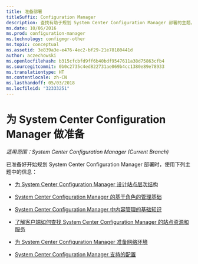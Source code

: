 ```yaml
---
title: 准备部署
titleSuffix: Configuration Manager
description: 查找有助于规划 System Center Configuration Manager 部署的主题。
ms.date: 10/06/2016
ms.prod: configuration-manager
ms.technology: configmgr-other
ms.topic: conceptual
ms.assetid: 3e839a3e-e476-4ec2-bf29-21e78180441d
author: aczechowski
ms.openlocfilehash: b315cfcbfd9ff6b40bdf9547611a38d75863cfb4
ms.sourcegitcommit: 0b0c2735c4ed822731ae069b4cc1380e89e78933
ms.translationtype: HT
ms.contentlocale: zh-CN
ms.lasthandoff: 05/03/2018
ms.locfileid: "32333251"
---
```

# <a name="get-ready-for-system-center-configuration-manager"></a>为 System Center Configuration Manager 做准备

*适用范围：System Center Configuration Manager (Current Branch)*

已准备好开始规划 System Center Configuration Manager 部署时，使用下列主题中的信息：  


  -   [为 System Center Configuration Manager 设计站点层次结构](../../core/plan-design/hierarchy/design-a-hierarchy-of-sites.md)  

  -   [System Center Configuration Manager 的基于角色的管理基础](../../core/understand/fundamentals-of-role-based-administration.md)  

  -   [System Center Configuration Manager 中内容管理的基础知识](../../core/plan-design/hierarchy/fundamental-concepts-for-content-management.md)  

  -   [了解客户端如何查找 System Center Configuration Manager 的站点资源和服务](../../core/plan-design/hierarchy/understand-how-clients-find-site-resources-and-services.md)  

-   [为 System Center Configuration Manager 准备网络环境](/sccm/core/plan-design/network/configure-firewalls-ports-domains)  

-   [System Center Configuration Manager 支持的配置](../../core/plan-design/configs/supported-configurations.md)  
